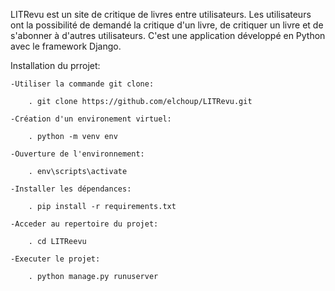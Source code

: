 LITRevu est un site de critique de livres entre utilisateurs.
Les utilisateurs ont la possibilité de demandé la critique d'un livre, de critiquer un livre et de s'abonner à d'autres utilisateurs.
C'est une application développé en Python avec le framework Django.


Installation du prrojet:

    -Utiliser la commande git clone: 

        . git clone https://github.com/elchoup/LITRevu.git

    -Création d'un environement virtuel:

        . python -m venv env

    -Ouverture de l'environnement:

        . env\scripts\activate

    -Installer les dépendances:

        . pip install -r requirements.txt

    -Acceder au repertoire du projet:

        . cd LITReevu

    -Executer le projet:

        . python manage.py runuserver

